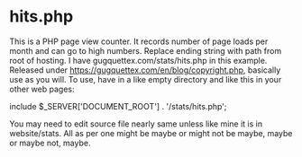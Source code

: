 # hits.php
This is a PHP page view counter. It records number of page loads per month and can go to high numbers. Replace ending string with path from root of hosting. I have gugquettex.com/stats/hits.php in this example. Released under https://gugquettex.com/en/blog/copyright.php, basically use as you will. To use, have in a like empty directory and like this in your other web pages:

include $_SERVER['DOCUMENT_ROOT'] . '/stats/hits.php';

You may need to edit source file nearly same unless like mine it is in website/stats. All as per one might be maybe or might not be maybe, maybe or maybe not, maybe.
